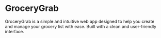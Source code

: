 # GroceryGrab
GroceryGrab is a simple and intuitive web app designed to help you create and manage your grocery list with ease. Built with a clean and user-friendly interface.
